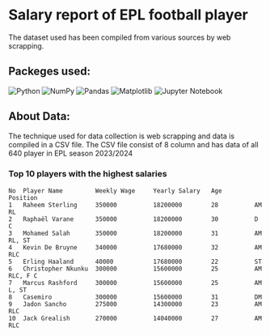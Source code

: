 # Salary report of EPL football player
The dataset used has been compiled from various sources by web scrapping.

## Packeges used:

 ![Python][python] ![NumPy][numpy-image] ![Pandas][Pandas-image] ![Matplotlib][Matplotlib-image]  ![Jupyter Notebook][ipython-image]
 
[python]: https://img.shields.io/badge/python-3670A0?style=for-the-badge&logo=python&logoColor=ffdd54
[numpy-image]: https://img.shields.io/badge/numpy-%23013243.svg?style=for-the-badge&logo=numpy&logoColor=white
[Pandas-image]: https://img.shields.io/badge/pandas-%23150458.svg?style=for-the-badge&logo=pandas&logoColor=white
[Matplotlib-image]: https://img.shields.io/badge/Matplotlib-%23ffffff.svg?style=for-the-badge&logo=Matplotlib&logoColor=black
[ipython-image]: https://img.shields.io/badge/jupyter-%23FA0F00.svg?style=for-the-badge&logo=jupyter&logoColor=white

## About Data:
The technique used for data collection is web scrapping and data is compiled in a CSV file. The CSV file consist of 8 column and has data of all 640 player in EPL season 2023/2024

### Top 10 players with the highest salaries
    No  Player Name         Weekly Wage     Yearly Salary   Age         Position
    1   Raheem Sterling     350000          18200000        28          AM RL   
    2   Raphaël Varane      350000          18200000        30          D C   
    3   Mohamed Salah       350000          18200000        31          AM RL, ST   
    4   Kevin De Bruyne     340000          17680000        32          AM RLC   
    5   Erling Haaland      40000           17680000        22          ST   
    6   Christopher Nkunku  300000          15600000        25          AM RLC, F C   
    7   Marcus Rashford     300000          15600000        25          AM L, ST   
    8   Casemiro            300000          15600000        31          DM   
    9   Jadon Sancho        275000          14300000        23          AM RLC   
    10  Jack Grealish       270000          14040000        27          AM RLC  